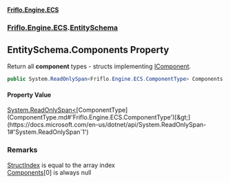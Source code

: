 #### [Friflo.Engine.ECS](index.md#'index')
### [Friflo.Engine.ECS](Friflo.Engine.ECS.md#'Friflo.Engine.ECS').[EntitySchema](EntitySchema.md#'Friflo.Engine.ECS.EntitySchema')

## EntitySchema.Components Property

Return all <b>component</b> types - structs implementing [IComponent](IComponent.md#'Friflo.Engine.ECS.IComponent').

```csharp
public System.ReadOnlySpan<Friflo.Engine.ECS.ComponentType> Components { get; }
```

#### Property Value
[System.ReadOnlySpan&lt;](https://docs.microsoft.com/en-us/dotnet/api/System.ReadOnlySpan-1#'System.ReadOnlySpan`1')[ComponentType](ComponentType.md#'Friflo.Engine.ECS.ComponentType')[&gt;](https://docs.microsoft.com/en-us/dotnet/api/System.ReadOnlySpan-1#'System.ReadOnlySpan`1')

### Remarks
[StructIndex](ComponentType.StructIndex.md#'Friflo.Engine.ECS.ComponentType.StructIndex') is equal to the array index<br/>[Components](EntitySchema.Components.md#'Friflo.Engine.ECS.EntitySchema.Components')[0] is always null